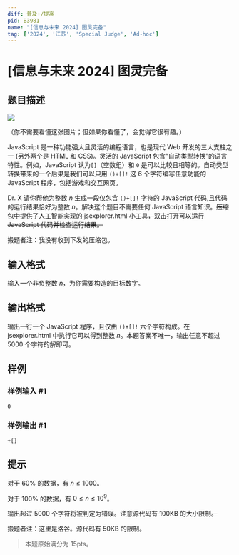 ```yaml
---
diff: 普及+/提高
pid: B3981
name: "[信息与未来 2024] 图灵完备"
tag: ['2024', '江苏', 'Special Judge', 'Ad-hoc']
---
```

# [信息与未来 2024] 图灵完备
## 题目描述

![](https://cdn.luogu.com.cn/upload/image_hosting/88clj7mw.png)

（你不需要看懂这张图片；但如果你看懂了，会觉得它很有趣。）

JavaScript 是一种功能强大且灵活的编程语言，也是现代 Web 开发的三大支柱之一 (另外两个是 HTML 和 CSS)。灵活的 JavaScript 包含“自动类型转换”的语言特性。例如，JavaScript 认为`[]`（空数组）和 `0` 是可以比较且相等的。自动类型转换带来的一个后果是我们可以只用 `()+[]!` 这 $6$ 个字符编写任意功能的 JavaScript 程序，包括游戏和交互网页。

Dr. X 请你帮他为整数 $n$ 生成一段仅包含 `()+[]!` 字符的 JavaScript 代码,且代码的运行结果恰好为整数 $n$。解决这个题目不需要任何 JavaScript 语言知识。~~压缩包中提供了人工智能实现的 jsexplorer.html 小工具，双击打开可以运行 JavaScript 代码并检查运行结果。~~

搬题者注：我没有收到下发的压缩包。
## 输入格式

输入一个非负整数 $n$，为你需要构造的目标数字。
## 输出格式

输出一行一个 JavaScript 程序，且仅由 `()+[]!` 六个字符构成。在 jsexplorer.html 中执行它可以得到整数 $n$。本题答案不唯一，输出任意不超过 $5000$ 个字符的解即可。
## 样例

### 样例输入 #1
```
0
```
### 样例输出 #1
```
+[]
```
## 提示

对于 $60\%$ 的数据，有 $n \leq 1000$。

对于 $100\%$ 的数据，有 $0 \leq n \leq 10^9$。

输出超过 $5000$ 个字符将被判定为错误。~~注意源代码有  $100\text{KB}$ 的大小限制。~~

搬题者注：这里是洛谷。源代码有 $50\text{KB}$ 的限制。

>本题原始满分为 $15\text{pts}$。

